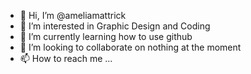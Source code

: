 - 👋 Hi, I’m @ameliamattrick
- 👀 I’m interested in Graphic Design and Coding
- 🌱 I’m currently learning how to use github
- 💞️ I’m looking to collaborate on nothing at the moment 
- 📫 How to reach me ... 

<!---
ameliamattrick/ameliamattrick is a ✨ special ✨ repository because its `README.md` (this file) appears on your GitHub profile.
You can click the Preview link to take a look at your changes.
--->
